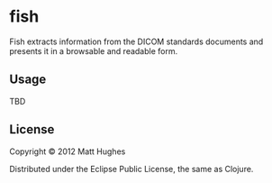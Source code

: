 # fish

Fish extracts information from the DICOM standards documents and
presents it in a browsable and readable form.

## Usage

TBD

## License

Copyright © 2012 Matt Hughes

Distributed under the Eclipse Public License, the same as Clojure.
